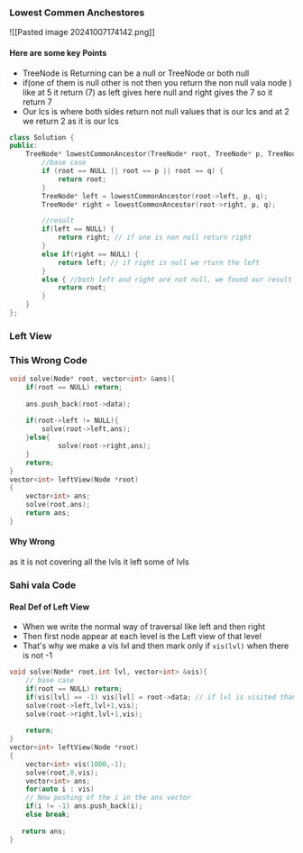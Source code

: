 ### Lowest Commen Anchestores 
![[Pasted image 20241007174142.png]]
#### Here are some key Points 
- TreeNode is Returning can be a null or TreeNode or both null 
- if(one of them is null other is not then you return the non null vala node ) like at 5 it return (7) as left gives here null and right gives the 7 so it return 7 
- Our lcs is where both sides return not null values that is our lcs and at 2 we return 2 as it is our lcs 
```cpp
class Solution {
public:
    TreeNode* lowestCommonAncestor(TreeNode* root, TreeNode* p, TreeNode* q) {
        //base case
        if (root == NULL || root == p || root == q) {
            return root;
        }
        TreeNode* left = lowestCommonAncestor(root->left, p, q);
        TreeNode* right = lowestCommonAncestor(root->right, p, q);

        //result
        if(left == NULL) {
            return right; // if one is non null return right
        }
        else if(right == NULL) {
            return left; // if right is null we rturn the left 
        }
        else { //both left and right are not null, we found our result
            return root;
        }
    }
};
```

### Left View 
### This Wrong Code 
```cpp
void solve(Node* root, vector<int> &ans){
    if(root == NULL) return;
    
    ans.push_back(root->data);
    
    if(root->left != NULL){
        solve(root->left,ans);
    }else{
            solve(root->right,ans);
    }
    return;
}
vector<int> leftView(Node *root)
{
    vector<int> ans;
    solve(root,ans);
    return ans;
}
```
#### Why Wrong 
as it is not covering all the lvls it left some of lvls 

### Sahi vala Code
#### Real Def of Left View 
- When we write the normal way of traversal like left and then right 
- Then first node appear at each level is the Left view of that level 
- That's why we make a vis lvl and then mark only if `vis(lvl)` when there is not -1

```cpp
void solve(Node* root,int lvl, vector<int> &vis){
    // base case
    if(root == NULL) return;
    if(vis[lvl] == -1) vis[lvl] = root->data; // if lvl is visited than do not mark it mark the only level which is showing -1 
    solve(root->left,lvl+1,vis);
    solve(root->right,lvl+1,vis);
    
    return;
}
vector<int> leftView(Node *root)
{
    vector<int> vis(1000,-1);
    solve(root,0,vis);
    vector<int> ans;
    for(auto i : vis) 
    // Now pushing of the i in the ans vector 
    if(i != -1) ans.push_back(i);
    else break;
    
   return ans;
}
```

